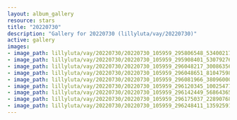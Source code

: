 ```yaml
---
layout: album_gallery
resource: stars
title: "20220730"
description: "Gallery for 20220730 (lillyluta/vay/20220730)"
active: gallery
images:
- image_path: lillyluta/vay/20220730/20220730_105959_295806548_5340021759419782_5288566578022795037_n.jpg
- image_path: lillyluta/vay/20220730/20220730_105959_295908401_5307927619287867_247670177948783168_n.jpg
- image_path: lillyluta/vay/20220730/20220730_105959_296048217_3008635642759966_652590133879331771_n.jpg
- image_path: lillyluta/vay/20220730/20220730_105959_296048651_810475983657740_4789799809886916308_n.jpg
- image_path: lillyluta/vay/20220730/20220730_105959_296081966_380960004173972_8047156639052427079_n.jpg
- image_path: lillyluta/vay/20220730/20220730_105959_296120345_1002547773748518_7341164592560749348_n.jpg
- image_path: lillyluta/vay/20220730/20220730_105959_296142449_568643658261180_3388177399137521910_n.jpg
- image_path: lillyluta/vay/20220730/20220730_105959_296175037_2289076881246839_6355592847091780682_n.jpg
- image_path: lillyluta/vay/20220730/20220730_105959_296248411_1359259197932331_5525483712904145794_n.jpg
---
```

